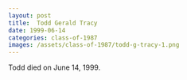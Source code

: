 ```yaml
---
layout: post
title:  Todd Gerald Tracy
date: 1999-06-14
categories: class-of-1987
images: /assets/class-of-1987/todd-g-tracy-1.png
---
```

Todd died on June 14, 1999.
